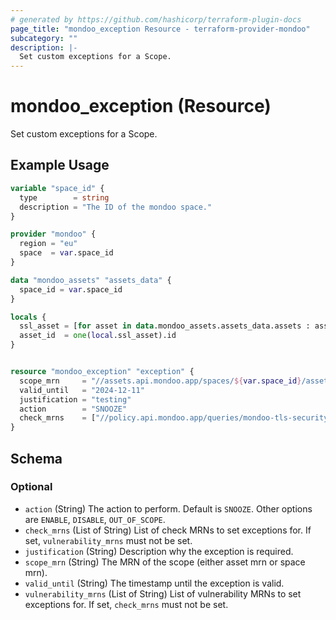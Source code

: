 ```yaml
---
# generated by https://github.com/hashicorp/terraform-plugin-docs
page_title: "mondoo_exception Resource - terraform-provider-mondoo"
subcategory: ""
description: |-
  Set custom exceptions for a Scope.
---
```


# mondoo_exception (Resource)

Set custom exceptions for a Scope.

## Example Usage

```terraform
variable "space_id" {
  type        = string
  description = "The ID of the mondoo space."
}

provider "mondoo" {
  region = "eu"
  space  = var.space_id
}

data "mondoo_assets" "assets_data" {
  space_id = var.space_id
}

locals {
  ssl_asset = [for asset in data.mondoo_assets.assets_data.assets : asset if startswith(asset.name, "https")]
  asset_id  = one(local.ssl_asset).id
}


resource "mondoo_exception" "exception" {
  scope_mrn     = "//assets.api.mondoo.app/spaces/${var.space_id}/assets/${local.asset_id}"
  valid_until   = "2024-12-11"
  justification = "testing"
  action        = "SNOOZE"
  check_mrns    = ["//policy.api.mondoo.app/queries/mondoo-tls-security-mitigate-beast"]
}
```

<!-- schema generated by tfplugindocs -->
## Schema

### Optional

- `action` (String) The action to perform. Default is `SNOOZE`. Other options are `ENABLE`, `DISABLE`, `OUT_OF_SCOPE`.
- `check_mrns` (List of String) List of check MRNs to set exceptions for. If set, `vulnerability_mrns` must not be set.
- `justification` (String) Description why the exception is required.
- `scope_mrn` (String) The MRN of the scope (either asset mrn or space mrn).
- `valid_until` (String) The timestamp until the exception is valid.
- `vulnerability_mrns` (List of String) List of vulnerability MRNs to set exceptions for. If set, `check_mrns` must not be set.
